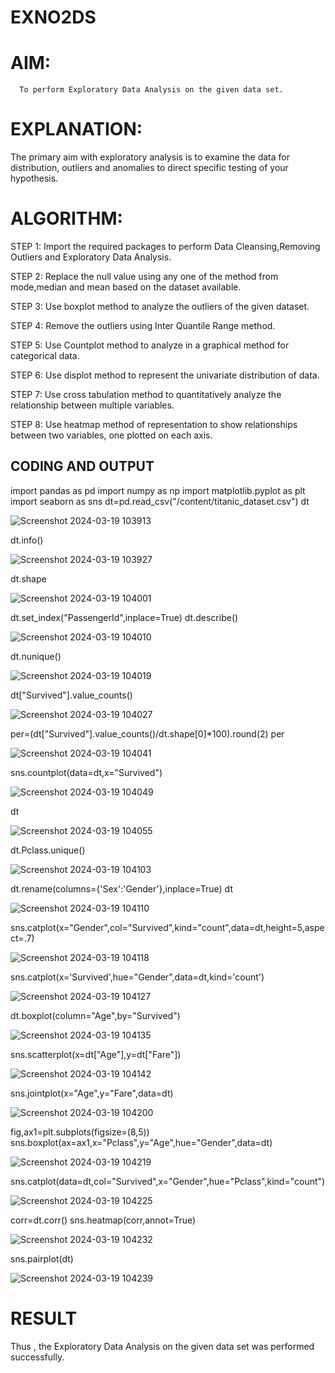 # EXNO2DS
# AIM:
      To perform Exploratory Data Analysis on the given data set.
      
# EXPLANATION:
  The primary aim with exploratory analysis is to examine the data for distribution, outliers and anomalies to direct specific testing of your hypothesis.
  
# ALGORITHM:
STEP 1: Import the required packages to perform Data Cleansing,Removing Outliers and Exploratory Data Analysis.

STEP 2: Replace the null value using any one of the method from mode,median and mean based on the dataset available.

STEP 3: Use boxplot method to analyze the outliers of the given dataset.

STEP 4: Remove the outliers using Inter Quantile Range method.

STEP 5: Use Countplot method to analyze in a graphical method for categorical data.

STEP 6: Use displot method to represent the univariate distribution of data.

STEP 7: Use cross tabulation method to quantitatively analyze the relationship between multiple variables.

STEP 8: Use heatmap method of representation to show relationships between two variables, one plotted on each axis.

## CODING AND OUTPUT

import pandas as pd
import numpy as np
import matplotlib.pyplot as plt
import seaborn as sns
dt=pd.read_csv("/content/titanic_dataset.csv")
dt

![Screenshot 2024-03-19 103913](https://github.com/VISHVA12300/EXNO2DS/assets/119404426/fb5d6327-bc70-4d26-b021-9e30a98e2cdf)


dt.info()

![Screenshot 2024-03-19 103927](https://github.com/VISHVA12300/EXNO2DS/assets/119404426/95297af0-30db-438e-b64a-ab63a968a3ee)



dt.shape

![Screenshot 2024-03-19 104001](https://github.com/VISHVA12300/EXNO2DS/assets/119404426/ee1bacfc-0c43-4bab-96b3-21c59c6f61d2)


dt.set_index("PassengerId",inplace=True)
dt.describe()

![Screenshot 2024-03-19 104010](https://github.com/VISHVA12300/EXNO2DS/assets/119404426/3b35763f-ab40-4e7f-9ff1-3167c8b7dca8)



dt.nunique()

![Screenshot 2024-03-19 104019](https://github.com/VISHVA12300/EXNO2DS/assets/119404426/8ac159f5-4c68-4b3a-abe5-3851d4b43ffd)



dt["Survived"].value_counts()

![Screenshot 2024-03-19 104027](https://github.com/VISHVA12300/EXNO2DS/assets/119404426/f5229779-5563-4180-bf40-e0e34569cfe2)


per=(dt["Survived"].value_counts()/dt.shape[0]*100).round(2)
per

![Screenshot 2024-03-19 104041](https://github.com/VISHVA12300/EXNO2DS/assets/119404426/b22fb34e-c689-411c-a5d8-51613fea02ea)




sns.countplot(data=dt,x="Survived")

![Screenshot 2024-03-19 104049](https://github.com/VISHVA12300/EXNO2DS/assets/119404426/0bc1810b-d963-45ee-8aea-396fcff46f54)




dt


![Screenshot 2024-03-19 104055](https://github.com/VISHVA12300/EXNO2DS/assets/119404426/e72a36d7-864a-4860-a196-7d1f9efe5e54)




dt.Pclass.unique()


![Screenshot 2024-03-19 104103](https://github.com/VISHVA12300/EXNO2DS/assets/119404426/77dee020-b47f-4200-adc9-dfa838c61983)



dt.rename(columns={'Sex':'Gender'},inplace=True)
dt


![Screenshot 2024-03-19 104110](https://github.com/VISHVA12300/EXNO2DS/assets/119404426/f6b3dd35-d2bd-46f2-8acf-e2cabb514635)



sns.catplot(x="Gender",col="Survived",kind="count",data=dt,height=5,aspect=.7)


![Screenshot 2024-03-19 104118](https://github.com/VISHVA12300/EXNO2DS/assets/119404426/3cb5904c-6eb6-4471-902b-eabd859bf0c1)



sns.catplot(x='Survived',hue="Gender",data=dt,kind='count')


![Screenshot 2024-03-19 104127](https://github.com/VISHVA12300/EXNO2DS/assets/119404426/ab6ea156-e9eb-408b-8456-1b3cde03adb4)



dt.boxplot(column="Age",by="Survived")


![Screenshot 2024-03-19 104135](https://github.com/VISHVA12300/EXNO2DS/assets/119404426/04c4aac0-e3ef-4b0c-859b-206a0535a828)



sns.scatterplot(x=dt["Age"],y=dt["Fare"])


![Screenshot 2024-03-19 104142](https://github.com/VISHVA12300/EXNO2DS/assets/119404426/aea374f8-5f53-4745-9691-29dfb07c55b2)



sns.jointplot(x="Age",y="Fare",data=dt)


![Screenshot 2024-03-19 104200](https://github.com/VISHVA12300/EXNO2DS/assets/119404426/0467c4a0-f502-4a68-94b1-640f8f4166e9)



fig,ax1=plt.subplots(figsize=(8,5))
sns.boxplot(ax=ax1,x="Pclass",y="Age",hue="Gender",data=dt)


![Screenshot 2024-03-19 104219](https://github.com/VISHVA12300/EXNO2DS/assets/119404426/e7c0dd46-082d-442c-ba26-b307471c7a80)



sns.catplot(data=dt,col="Survived",x="Gender",hue="Pclass",kind="count")


![Screenshot 2024-03-19 104225](https://github.com/VISHVA12300/EXNO2DS/assets/119404426/869d53b4-5566-4563-a1d6-8528fe0a0b51)




corr=dt.corr()
sns.heatmap(corr,annot=True)


![Screenshot 2024-03-19 104232](https://github.com/VISHVA12300/EXNO2DS/assets/119404426/fb409972-abff-4d13-9c2f-da7bd10c402c)




sns.pairplot(dt)


![Screenshot 2024-03-19 104239](https://github.com/VISHVA12300/EXNO2DS/assets/119404426/c1227d7a-90c7-43c0-9328-2bcae51ef474)


# RESULT
Thus , the Exploratory Data Analysis on the given data set was performed successfully.
